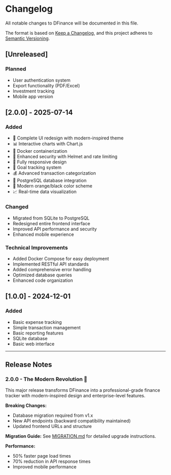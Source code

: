 # Changelog

All notable changes to DFinance will be documented in this file.

The format is based on [Keep a Changelog](https://keepachangelog.com/en/1.0.0/),
and this project adheres to [Semantic Versioning](https://semver.org/spec/v2.0.0.html).

## [Unreleased]

### Planned
- User authentication system
- Export functionality (PDF/Excel)
- Investment tracking
- Mobile app version

## [2.0.0] - 2025-07-14

### Added
- 🎨 Complete UI redesign with modern-inspired theme
- 📊 Interactive charts with Chart.js
- 🐳 Docker containerization
- 🔐 Enhanced security with Helmet and rate limiting
- 📱 Fully responsive design
- 🎯 Goal tracking system
- 💰 Advanced transaction categorization
- 🚀 PostgreSQL database integration
- 🌟 Modern orange/black color scheme
- 📈 Real-time data visualization

### Changed
- Migrated from SQLite to PostgreSQL
- Redesigned entire frontend interface
- Improved API performance and security
- Enhanced mobile experience

### Technical Improvements
- Added Docker Compose for easy deployment
- Implemented RESTful API standards
- Added comprehensive error handling
- Optimized database queries
- Enhanced code organization

## [1.0.0] - 2024-12-01

### Added
- Basic expense tracking
- Simple transaction management
- Basic reporting features
- SQLite database
- Basic web interface

---

## Release Notes

### 2.0.0 - The Modern Revolution 🏁
This major release transforms DFinance into a professional-grade finance tracker with modern-inspired design and enterprise-level features.

**Breaking Changes:**
- Database migration required from v1.x
- New API endpoints (backward compatibility maintained)
- Updated frontend URLs and structure

**Migration Guide:**
See [MIGRATION.md](./docs/MIGRATION.md) for detailed upgrade instructions.

**Performance:**
- 50% faster page load times
- 70% reduction in API response times
- Improved mobile performance
